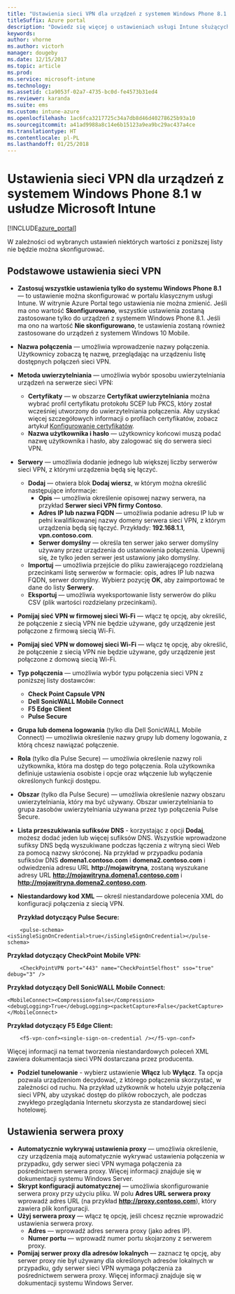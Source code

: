 ```yaml
---
title: "Ustawienia sieci VPN dla urządzeń z systemem Windows Phone 8.1 w usłudze Intune"
titleSuffix: Azure portal
description: "Dowiedz się więcej o ustawieniach usługi Intune służących do konfigurowania połączeń sieci VPN na urządzeniach z systemem Windows Phone 8.1."
keywords: 
author: vhorne
ms.author: victorh
manager: dougeby
ms.date: 12/15/2017
ms.topic: article
ms.prod: 
ms.service: microsoft-intune
ms.technology: 
ms.assetid: c1a9053f-02a7-4735-bc0d-fe4573b31ed4
ms.reviewer: karanda
ms.suite: ems
ms.custom: intune-azure
ms.openlocfilehash: 1ac6fca3217725c34a7db8d46d40278625b93a10
ms.sourcegitcommit: a41ad9988a8c14e6b15123a9ea9bc29ac437a4ce
ms.translationtype: HT
ms.contentlocale: pl-PL
ms.lasthandoff: 01/25/2018
---
```

# <a name="vpn-settings-for-windows-phone-81-devices-in-microsoft-intune"></a>Ustawienia sieci VPN dla urządzeń z systemem Windows Phone 8.1 w usłudze Microsoft Intune

[!INCLUDE[azure_portal](./includes/azure_portal.md)]

W zależności od wybranych ustawień niektórych wartości z poniższej listy nie będzie można skonfigurować.

## <a name="base-vpn-settings"></a>Podstawowe ustawienia sieci VPN

- **Zastosuj wszystkie ustawienia tylko do systemu Windows Phone 8.1** — to ustawienie można skonfigurować w portalu klasycznym usługi Intune. W witrynie Azure Portal tego ustawienia nie można zmienić. Jeśli ma ono wartość **Skonfigurowano**, wszystkie ustawienia zostaną zastosowane tylko do urządzeń z systemem Windows Phone 8.1. Jeśli ma ono na wartość **Nie skonfigurowano**, te ustawienia zostaną również zastosowane do urządzeń z systemem Windows 10 Mobile.
- **Nazwa połączenia** — umożliwia wprowadzenie nazwy połączenia. Użytkownicy zobaczą tę nazwę, przeglądając na urządzeniu listę dostępnych połączeń sieci VPN.
- **Metoda uwierzytelniania** — umożliwia wybór sposobu uwierzytelniania urządzeń na serwerze sieci VPN:
    - **Certyfikaty** — w obszarze **Certyfikat uwierzytelniania** można wybrać profil certyfikatu protokołu SCEP lub PKCS, który został wcześniej utworzony do uwierzytelniania połączenia. Aby uzyskać więcej szczegółowych informacji o profilach certyfikatów, zobacz artykuł [Konfigurowanie certyfikatów](certificates-configure.md).
    - **Nazwa użytkownika i hasło** — użytkownicy końcowi muszą podać nazwę użytkownika i hasło, aby zalogować się do serwera sieci VPN.
- **Serwery** — umożliwia dodanie jednego lub większej liczby serwerów sieci VPN, z którymi urządzenia będą się łączyć.
    - **Dodaj** — otwiera blok **Dodaj wiersz**, w którym można określić następujące informacje:
        - **Opis** — umożliwia określenie opisowej nazwy serwera, na przykład **Serwer sieci VPN firmy Contoso**.
        - **Adres IP lub nazwa FQDN** — umożliwia podanie adresu IP lub w pełni kwalifikowanej nazwy domeny serwera sieci VPN, z którym urządzenia będą się łączyć. Przykłady: **192.168.1.1**, **vpn.contoso.com**.
        - **Serwer domyślny** — określa ten serwer jako serwer domyślny używany przez urządzenia do ustanowienia połączenia. Upewnij się, że tylko jeden serwer jest ustawiony jako domyślny.
    - **Importuj** — umożliwia przejście do pliku zawierającego rozdzielaną przecinkami listę serwerów w formacie: opis, adres IP lub nazwa FQDN, serwer domyślny. Wybierz pozycję **OK**, aby zaimportować te dane do listy **Serwery**.
    - **Eksportuj** — umożliwia wyeksportowanie listy serwerów do pliku CSV (plik wartości rozdzielany przecinkami).

- **Pomijaj sieć VPN w firmowej sieci Wi-Fi** — włącz tę opcję, aby określić, że połączenie z siecią VPN nie będzie używane, gdy urządzenie jest połączone z firmową siecią Wi-Fi.
- **Pomijaj sieć VPN w domowej sieci Wi-Fi** — włącz tę opcję, aby określić, że połączenie z siecią VPN nie będzie używane, gdy urządzenie jest połączone z domową siecią Wi-Fi.

- **Typ połączenia** — umożliwia wybór typu połączenia sieci VPN z poniższej listy dostawców:
    - **Check Point Capsule VPN**
    - **Dell SonicWALL Mobile Connect**
    - **F5 Edge Client**
    - **Pulse Secure**

- **Grupa lub domena logowania** (tylko dla Dell SonicWALL Mobile Connect) — umożliwia określenie nazwy grupy lub domeny logowania, z którą chcesz nawiązać połączenie.
- **Rola** (tylko dla Pulse Secure) — umożliwia określenie nazwy roli użytkownika, która ma dostęp do tego połączenia. Rola użytkownika definiuje ustawienia osobiste i opcje oraz włączenie lub wyłączenie określonych funkcji dostępu.
- **Obszar** (tylko dla Pulse Secure) — umożliwia określenie nazwy obszaru uwierzytelniania, który ma być używany. Obszar uwierzytelniania to grupa zasobów uwierzytelniania używana przez typ połączenia Pulse Secure.

- **Lista przeszukiwania sufiksów DNS** - korzystając z opcji **Dodaj**, możesz dodać jeden lub więcej sufiksów DNS. Wszystkie wprowadzone sufiksy DNS będą wyszukiwane podczas łączenia z witryną sieci Web za pomocą nazwy skróconej. Na przykład w przypadku podania sufiksów DNS **domena1.contoso.com** i **domena2.contoso.com** i odwiedzenia adresu URL **http://mojawitryna**, zostaną wyszukane adresy URL **http://mojawitryna.domena1.contoso.com** i **http://mojawitryna.domena2.contoso.com**.

- **Niestandardowy kod XML** — określ niestandardowe polecenia XML do konfiguracji połączenia z siecią VPN.

    **Przykład dotyczący Pulse Secure:**

```
    <pulse-schema><isSingleSignOnCredential>true</isSingleSignOnCredential></pulse-schema>

```

**Przykład dotyczący CheckPoint Mobile VPN:**

```
    <CheckPointVPN port="443" name="CheckPointSelfhost" sso="true" debug="3" />
```

**Przykład dotyczący Dell SonicWALL Mobile Connect:**
```
<MobileConnect><Compression>false</Compression><debugLogging>True</debugLogging><packetCapture>False</packetCapture></MobileConnect>

```

**Przykład dotyczący F5 Edge Client:**
```
    <f5-vpn-conf><single-sign-on-credential /></f5-vpn-conf>

```

Więcej informacji na temat tworzenia niestandardowych poleceń XML zawiera dokumentacja sieci VPN dostarczana przez producenta.

- **Podziel tunelowanie** - wybierz ustawienie **Włącz** lub **Wyłącz**. Ta opcja pozwala urządzeniom decydować, z którego połączenia skorzystać, w zależności od ruchu. Na przykład użytkownik w hotelu użyje połączenia sieci VPN, aby uzyskać dostęp do plików roboczych, ale podczas zwykłego przeglądania Internetu skorzysta ze standardowej sieci hotelowej.




## <a name="proxy-settings"></a>Ustawienia serwera proxy

- **Automatycznie wykrywaj ustawienia proxy** — umożliwia określenie, czy urządzenia mają automatycznie wykrywać ustawienia połączenia w przypadku, gdy serwer sieci VPN wymaga połączenia za pośrednictwem serwera proxy. Więcej informacji znajduje się w dokumentacji systemu Windows Server.
- **Skrypt konfiguracji automatycznej** — umożliwia skonfigurowanie serwera proxy przy użyciu pliku. W polu **Adres URL serwera proxy** wprowadź adres URL (na przykład **http://proxy.contoso.com**), który zawiera plik konfiguracji.
- **Użyj serwera proxy** — włącz tę opcję, jeśli chcesz ręcznie wprowadzić ustawienia serwera proxy.
    - **Adres** — wprowadź adres serwera proxy (jako adres IP).
    - **Numer portu** — wprowadź numer portu skojarzony z serwerem proxy.
- **Pomijaj serwer proxy dla adresów lokalnych** — zaznacz tę opcję, aby serwer proxy nie był używany dla określonych adresów lokalnych w przypadku, gdy serwer sieci VPN wymaga połączenia za pośrednictwem serwera proxy. Więcej informacji znajduje się w dokumentacji systemu Windows Server.
